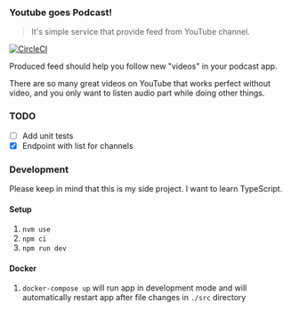 ### Youtube goes Podcast!

> It's simple service that provide feed from YouTube channel.


[![CircleCI](https://circleci.com/gh/psmarcin/youtube-goes-podcast-ts.svg?style=svg)](https://circleci.com/gh/psmarcin/youtube-goes-podcast-ts)

Produced feed should help you follow new "videos" in your podcast app.

There are so many great videos on YouTube that works perfect without video, and you only want to listen audio part while doing other things.

### TODO

* [ ] Add unit tests
* [x] Endpoint with list for channels

### Development

Please keep in mind that this is my side project. I want to learn TypeScript.


#### Setup

1. `nvm use`
1. `npm ci`
1. `npm run dev`

#### Docker

1. `docker-compose up` will run app in development mode and will automatically restart app after file changes in `./src` directory
